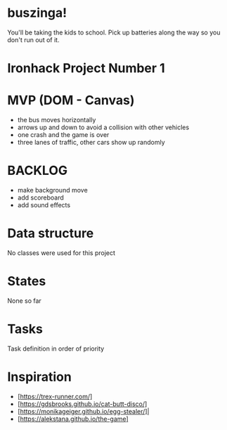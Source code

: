 # buszinga!
You'll be taking the kids to school. Pick up batteries along the way so you don't run out of it.

# Ironhack Project Number 1

# MVP (DOM - Canvas)
- the bus moves horizontally
- arrows up and down to avoid a collision with other vehicles
- one crash and the game is over
- three lanes of traffic, other cars show up randomly

# BACKLOG
- make background move
- add scoreboard
- add sound effects

# Data structure
No classes were used for this project

# States
None so far

# Tasks
Task definition in order of priority

# Inspiration
- [https://trex-runner.com/]
- [https://gdsbrooks.github.io/cat-butt-disco/]
- [https://monikageiger.github.io/egg-stealer/]|
- [https://alekstana.github.io/the-game]
